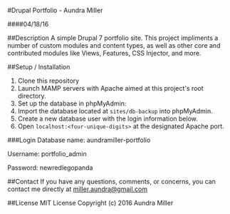 #Drupal Portfolio - Aundra Miller

####04/18/16

##Description
A simple Drupal 7 portfolio site. This project impliments a number of custom modules and content types, as well as other core and contributed modules like Views, Features, CSS Injector, and more.

##Setup / Installation
1. Clone this repository
2. Launch MAMP servers with Apache aimed at this project's root directory.
3. Set up the database in phpMyAdmin:
  1. Import the database located at `sites/db-backup` into phpMyAdmin.
  2. Create a new database user with the login information below.
4. Open `localhost:<four-unique-digits>` at the designated Apache port.

###Login
Database name: aundramiller-portfolio

Username: portfolio_admin

Password: newredlegopanda

##Contact
If you have any questions, comments, or concerns, you can contact me directly at miller.aundra@gmail.com

##License
MIT License
Copyright (c) 2016 Aundra Miller


